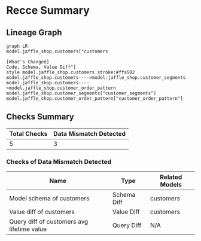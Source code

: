 # Recce Summary

## Lineage Graph

```mermaid
graph LR
model.jaffle_shop.customers["customers

[What's Changed]
Code, Schema, Value Diff"]
style model.jaffle_shop.customers stroke:#ffa502
model.jaffle_shop.customers---->model.jaffle_shop.customer_segments
model.jaffle_shop.customers---->model.jaffle_shop.customer_order_pattern
model.jaffle_shop.customer_segments["customer_segments"]
model.jaffle_shop.customer_order_pattern["customer_order_pattern"]

```

## Checks Summary

| Total Checks | Data Mismatch Detected |
| ------------ | ---------------------- |
| 5            | 3                      |

### Checks of Data Mismatch Detected

| Name                                       | Type        | Related Models |
| ------------------------------------------ | ----------- | -------------- |
| Model schema of customers                  | Schema Diff | customers      |
| Value diff of customers                    | Value Diff  | customers      |
| Query diff of customers avg lifetime value | Query Diff  | N/A            |
